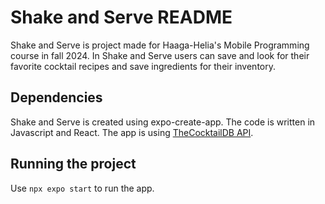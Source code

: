 # Shake and Serve README

Shake and Serve is project made for Haaga-Helia's Mobile Programming course in fall 2024. In Shake and Serve users can save and look for their favorite cocktail recipes and save ingredients for their inventory. 

## Dependencies

Shake and Serve is created using expo-create-app. The code is written in Javascript and React. The app is using [TheCocktailDB API](https://www.thecocktaildb.com/api.php).

## Running the project

Use `npx expo start` to run the app.
